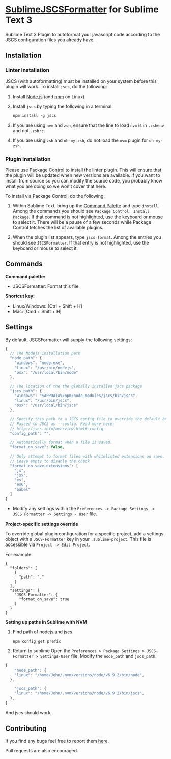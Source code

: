[SublimeJSCSFormatter](https://github.com/TheSavior/SublimeJSCSFormatter) for Sublime Text 3
=================

Sublime Text 3 Plugin to autoformat your javascript code according to the JSCS configuration files you already have.


## Installation

### Linter installation
JSCS (with autoformatting) must be installed on your system before this plugin will work. To install `jscs`, do the following:

1. Install [Node.js](http://nodejs.org) (and [npm](https://github.com/joyent/node/wiki/Installing-Node.js-via-package-manager) on Linux).

1. Install `jscs` by typing the following in a terminal:
   ```
   npm install -g jscs
   ```

1. If you are using `nvm` and `zsh`, ensure that the line to load `nvm` is in `.zshenv` and not `.zshrc`.

1. If you are using `zsh` and `oh-my-zsh`, do not load the `nvm` plugin for `oh-my-zsh`.

### Plugin installation

Please use [Package Control](https://sublime.wbond.net/installation) to install the linter plugin. This will ensure that the plugin will be updated when new versions are available. If you want to install from source so you can modify the source code, you probably know what you are doing so we won’t cover that here.

To install via Package Control, do the following:

1. Within Sublime Text, bring up the [Command Palette](http://docs.sublimetext.info/en/sublime-text-3/extensibility/command_palette.html) and type `install`. Among the commands you should see `Package Control: Install Package`. If that command is not highlighted, use the keyboard or mouse to select it. There will be a pause of a few seconds while Package Control fetches the list of available plugins.

1. When the plugin list appears, type `jscs format`. Among the entries you should see `JSCSFormatter`. If that entry is not highlighted, use the keyboard or mouse to select it.


## Commands
**Command palette:**

- JSCSFormatter: Format this file

**Shortcut key:**

* Linux/Windows: [Ctrl + Shift + H]
* Mac: [Cmd + Shift + H]

## Settings

By default, JSCSFormatter will supply the following settings:

```javascript
{
  // The Nodejs installation path
  "node_path": {
    "windows": "node.exe",
    "linux": "/usr/bin/nodejs",
    "osx": "/usr/local/bin/node"
  },

  // The location of the the globally installed jscs package
  "jscs_path": {
    "windows": "%APPDATA%/npm/node_modules/jscs/bin/jscs",
    "linux": "/usr/bin/jscs",
    "osx": "/usr/local/bin/jscs"
  },

  // Specify this path to a JSCS config file to override the default behavior.
  // Passed to JSCS as --config. Read more here:
  // http://jscs.info/overview.html#-config-
  "config_path": "",

  // Automatically format when a file is saved.
  "format_on_save": false,

  // Only attempt to format files with whitelisted extensions on save.
  // Leave empty to disable the check
  "format_on_save_extensions": [
    "js",
    "jsx",
    "es",
    "es6",
    "babel"
  ]
}
```

* Modify any settings within the `Preferences -> Package Settings -> JSCS Formatter -> Settings - User` file.

**Project-specific settings override**

To override global plugin configuration for a specific project, add a settings object with a `JSCS-Formatter` key in your `.sublime-project`. This file is accessible via `Project -> Edit Project`.

For example:

```
{
  "folders": [
    {
      "path": "."
    }
  ],
  "settings": {
    "JSCS-Formatter": {
      "format_on_save": true
    }
  }
}
```

**Setting up paths in Sublime with NVM**

1. Find path of nodejs and jscs
   ```
   npm config get prefix
   ```

2. Return to sublime
Open the `Preferences > Package Settings > JSCS-Formatter > Settings-User`  file.
Modify the `node_path` and `jscs_path`.

```javascript
{
    "node_path": {
    "linux": "/home/John/.nvm/versions/node/v6.9.2/bin/node",
  },

    "jscs_path": {
    "linux": "/home/John/.nvm/versions/node/v6.9.2/bin/jscs",
  },
}
```
And jscs should work.

## Contributing

If you find any bugs feel free to report them [here](https://github.com/TheSavior/SublimeJSCSFormatter/issues).

Pull requests are also encouraged.
